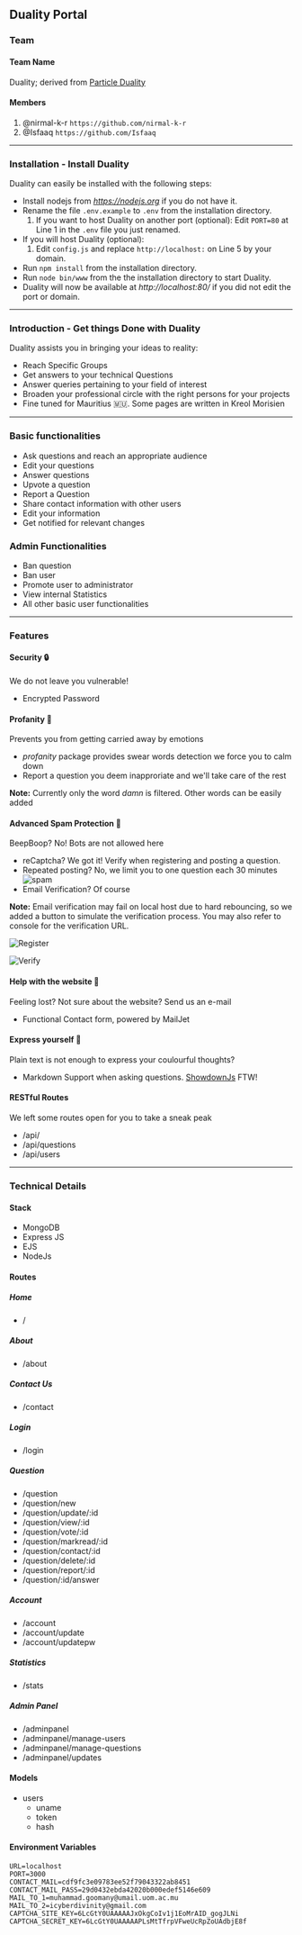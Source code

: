 ## Duality Portal

### Team

#### Team Name

Duality; derived from [Particle Duality](https://en.wikipedia.org/wiki/Wave%E2%80%93particle_duality)

#### Members

  1. @nirmal-k-r `https://github.com/nirmal-k-r`
  2. @Isfaaq `https://github.com/Isfaaq`

---
### Installation - Install Duality

Duality can easily be installed with the following steps:
- Install nodejs from *https://nodejs.org* if you do not have it.
- Rename the file `.env.example` to `.env` from the installation directory.
  1. If you want to host Duality on another port (optional): Edit `PORT=80` at Line 1 in the `.env` file you just renamed.
- If you will host Duality (optional): 
  1. Edit `config.js` and replace `http://localhost:` on Line 5 by your domain.
- Run `npm install` from the installation directory.
- Run `node bin/www` from the the installation directory to start Duality.
- Duality will now be available at *http://localhost:80/* if you did not edit the port or domain.



---
### Introduction - Get things Done with Duality

Duality assists you in bringing your ideas to reality:

- Reach Specific Groups
- Get answers to your technical Questions
- Answer queries pertaining to your field of interest
- Broaden your professional circle with the right persons for your projects
- Fine tuned for Mauritius :mauritius:. Some pages are written in Kreol Morisien

---

### Basic functionalities

- Ask questions and reach an appropriate audience
- Edit your questions
- Answer questions
- Upvote a question
- Report a Question
- Share contact information with other users
- Edit your information
- Get notified for relevant changes

### Admin Functionalities

- Ban question
- Ban user
- Promote user to administrator
- View internal Statistics
- All other basic user functionalities

---

### Features

#### Security :lock:

We do not leave you vulnerable!

- Encrypted Password

#### Profanity :anger:

Prevents you from getting carried away by emotions

- *profanity* package provides swear words detection we force you to calm down
- Report a question you deem inapproriate and we'll take care of the rest

**Note:** Currently only the word *damn* is filtered. Other words can be easily added

#### Advanced Spam Protection :robot:

BeepBoop? No! Bots are not allowed here

- reCaptcha? We got it! Verify when registering and posting a question.
- Repeated posting? No, we limit you to one question each 30 minutes ![spam](pics/blog-spam-protection.png)
- Email Verification? Of course

**Note:** Email verification may fail on local host due to hard rebouncing, so we added a button to simulate the verification process. You may also refer to console for the verification URL.

![Register](pics/register-email.png)

![Verify](pics/email-verification.png)

#### Help with the website :children_crossing:

Feeling lost? Not sure about the website? Send us an e-mail

- Functional Contact form, powered by MailJet

#### Express yourself :sparkler:

Plain text is not enough to express your coulourful thoughts?

- Markdown Support when asking questions. [ShowdownJs](http://showdownjs.com) FTW!

#### RESTful Routes

We left some routes open for you to take a sneak peak

- /api/
- /api/questions
- /api/users

---

### Technical Details

#### Stack

- MongoDB
- Express JS
- EJS
- NodeJs

#### Routes

##### Home

- /

##### About

- /about

##### Contact Us

- /contact

##### Login

- /login

##### Question

- /question
- /question/new
- /question/update/:id
- /question/view/:id
- /question/vote/:id
- /question/markread/:id
- /question/contact/:id
- /question/delete/:id
- /question/report/:id
- /question/:id/answer

##### Account

- /account
- /account/update
- /account/updatepw

##### Statistics

- /stats

##### Admin Panel

- /adminpanel
- /adminpanel/manage-users
- /adminpanel/manage-questions
- /adminpanel/updates

#### Models

- users
  * uname
  * token
  * hash


#### Environment Variables

```env
URL=localhost
PORT=3000
CONTACT_MAIL=cdf9fc3e09783ee52f79043322ab8451
CONTACT_MAIL_PASS=29d0432ebda42020b000edef5146e609
MAIL_TO_1=muhammad.goomany@umail.uom.ac.mu
MAIL_TO_2=icyberdivinity@gmail.com
CAPTCHA_SITE_KEY=6LcGtY0UAAAAAJxOkgCoIv1j1EoMrAID_gogJLNi
CAPTCHA_SECRET_KEY=6LcGtY0UAAAAAPLsMtTfrpVFweUcRpZoUAdbjE8f
```